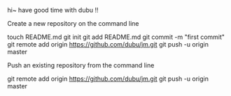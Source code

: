 hi~
have good time with dubu !!



Create a new repository on the command line

touch README.md
git init
git add README.md
git commit -m "first commit"
git remote add origin https://github.com/dubu/jm.git
git push -u origin master



Push an existing repository from the command line

git remote add origin https://github.com/dubu/jm.git
git push -u origin master


